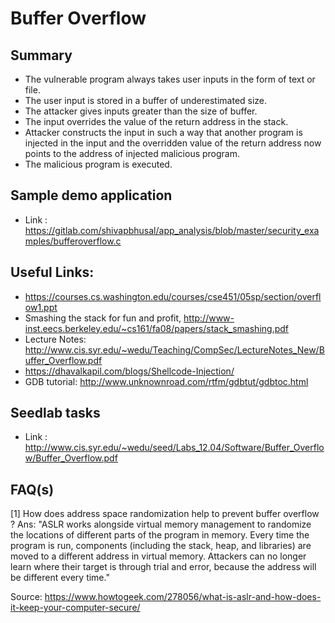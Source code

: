 # Buffer Overflow 
## Summary 
* The vulnerable program always takes user inputs in the form of text or file. 
* The user input is stored in a buffer of underestimated size.
* The attacker gives inputs greater than the size of buffer.  
* The input overrides the value of the return address in the stack. 
* Attacker constructs the input in such a way that another program is injected in the input and the overridden value of the return address now points to the address of injected malicious program. 
* The malicious program is executed. 

## Sample demo application
* Link : https://gitlab.com/shivapbhusal/app_analysis/blob/master/security_examples/bufferoverflow.c

## Useful Links:
* https://courses.cs.washington.edu/courses/cse451/05sp/section/overflow1.ppt
* Smashing the stack for fun and profit, http://www-inst.eecs.berkeley.edu/~cs161/fa08/papers/stack_smashing.pdf
* Lecture Notes: http://www.cis.syr.edu/~wedu/Teaching/CompSec/LectureNotes_New/Buffer_Overflow.pdf
* https://dhavalkapil.com/blogs/Shellcode-Injection/
* GDB tutorial: http://www.unknownroad.com/rtfm/gdbtut/gdbtoc.html

## Seedlab tasks 
* Link : http://www.cis.syr.edu/~wedu/seed/Labs_12.04/Software/Buffer_Overflow/Buffer_Overflow.pdf

## FAQ(s)

[1] How does address space randomization help to prevent buffer overflow ? 
Ans: "ASLR works alongside virtual memory management to randomize the locations of different parts of the program in memory. Every time the program is run, components (including the stack, heap, and libraries) are moved to a different address in virtual memory. Attackers can no longer learn where their target is through trial and error, because the address will be different every time."

Source: https://www.howtogeek.com/278056/what-is-aslr-and-how-does-it-keep-your-computer-secure/



